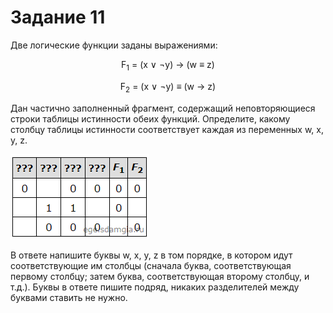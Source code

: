 # Задание 11

Две логические функции заданы выражениями:

<p align="center">F<sub>1</sub> = (x ∨ ¬y) → (w ≡ z)</p>
<p align="center">F<sub>2</sub> = (x ∨ ¬y) ≡ (w → z)</p>

Дан частично заполненный фрагмент, содержащий неповторяющиеся строки таблицы истинности обеих функций. Определите, 
какому столбцу таблицы истинности соответствует каждая из переменных w, x, y, z.

<img src="../../assets/img_task11_1.png">

В ответе напишите буквы w, x, y, z в том порядке, в котором идут соответствующие им столбцы (сначала буква, 
соответствующая первому столбцу; затем буква, соответствующая второму столбцу, и т.д.). Буквы в ответе пишите подряд, 
никаких разделителей между буквами ставить не нужно.